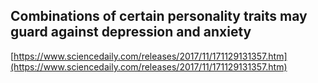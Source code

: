 ## Combinations of certain personality traits may guard against depression and anxiety
  
  [https://www.sciencedaily.com/releases/2017/11/171129131357.htm](https://www.sciencedaily.com/releases/2017/11/171129131357.htm)